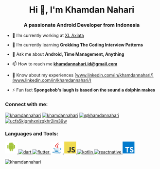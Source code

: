<h1 align="center">Hi 👋, I'm Khamdan Nahari</h1>
<h3 align="center">A passionate Android Developer from Indonesia</h3>

- 🔭 I’m currently working at [XL Axiata](https://www.xlaxiata.co.id/id)

- 🌱 I’m currently learning **Grokking The Coding Interview Patterns**

- 💬 Ask me about **Android, Time Management, Anything**

- 📫 How to reach me **khamdannahari.id@gmail.com**

- 📄 Know about my experiences [www.linkedin.com/in/khamdannahari/](www.linkedin.com/in/khamdannahari/)

- ⚡ Fun fact **Spongebob's laugh is based on the sound a dolphin makes**

<h3 align="left">Connect with me:</h3>
<p align="left">
<a href="https://linkedin.com/in/khamdannahari" target="blank"><img align="center" src="https://raw.githubusercontent.com/rahuldkjain/github-profile-readme-generator/master/src/images/icons/Social/linked-in-alt.svg" alt="khamdannahari" height="30" width="40" /></a>
<a href="https://instagram.com/khamdannahari" target="blank"><img align="center" src="https://raw.githubusercontent.com/rahuldkjain/github-profile-readme-generator/master/src/images/icons/Social/instagram.svg" alt="khamdannahari" height="30" width="40" /></a>
<a href="https://medium.com/@khamdannahari" target="blank"><img align="center" src="https://raw.githubusercontent.com/rahuldkjain/github-profile-readme-generator/master/src/images/icons/Social/medium.svg" alt="@khamdannahari" height="30" width="40" /></a>
<a href="https://www.youtube.com/c/ucfa5kjqmhxnizqkhr2im39w" target="blank"><img align="center" src="https://raw.githubusercontent.com/rahuldkjain/github-profile-readme-generator/master/src/images/icons/Social/youtube.svg" alt="ucfa5kjqmhxnizqkhr2im39w" height="30" width="40" /></a>
</p>

<h3 align="left">Languages and Tools:</h3>
<p align="left"> <a href="https://developer.android.com" target="_blank" rel="noreferrer"> <img src="https://raw.githubusercontent.com/devicons/devicon/master/icons/android/android-original-wordmark.svg" alt="android" width="40" height="40"/> </a> <a href="https://dart.dev" target="_blank" rel="noreferrer"> <img src="https://www.vectorlogo.zone/logos/dartlang/dartlang-icon.svg" alt="dart" width="40" height="40"/> </a> <a href="https://flutter.dev" target="_blank" rel="noreferrer"> <img src="https://www.vectorlogo.zone/logos/flutterio/flutterio-icon.svg" alt="flutter" width="40" height="40"/> </a> <a href="https://www.java.com" target="_blank" rel="noreferrer"> <img src="https://raw.githubusercontent.com/devicons/devicon/master/icons/java/java-original.svg" alt="java" width="40" height="40"/> </a> <a href="https://developer.mozilla.org/en-US/docs/Web/JavaScript" target="_blank" rel="noreferrer"> <img src="https://raw.githubusercontent.com/devicons/devicon/master/icons/javascript/javascript-original.svg" alt="javascript" width="40" height="40"/> </a> <a href="https://kotlinlang.org" target="_blank" rel="noreferrer"> <img src="https://www.vectorlogo.zone/logos/kotlinlang/kotlinlang-icon.svg" alt="kotlin" width="40" height="40"/> </a> <a href="https://reactnative.dev/" target="_blank" rel="noreferrer"> <img src="https://reactnative.dev/img/header_logo.svg" alt="reactnative" width="40" height="40"/> </a> <a href="https://www.typescriptlang.org/" target="_blank" rel="noreferrer"> <img src="https://raw.githubusercontent.com/devicons/devicon/master/icons/typescript/typescript-original.svg" alt="typescript" width="40" height="40"/> </a> </p>

<p><img align="center" src="https://github-readme-streak-stats.herokuapp.com/?user=khamdannahari&theme=dark" alt="khamdannahari" /></p>
